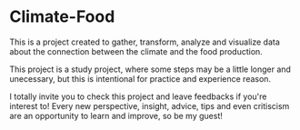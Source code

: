# Climate-Food
This is a project created to gather, transform, analyze and visualize data about the connection between the climate and the food production.

This project is a study project, where some steps may be a little longer and unecessary, but this is intentional for practice and experience reason.

I totally invite you to check this project and leave feedbacks if you're interest to! Every new perspective, insight, advice, tips and even critiscism are an opportunity to learn and improve, so be my guest!
